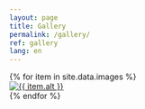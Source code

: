 ```yaml
---
layout: page
title: Gallery
permalink: /gallery/
ref: gallery
lang: en
---
```


<div class="gallery js-isotope" data-isotope-options='{ "itemSelector": ".gallery-item", "layoutMode": "masonry", "masonry": { "columnWidth": 250, "isFitWidth": "true", "gutter": 40} }'>
  {% for item in site.data.images %}
    <div class="gallery-item">
      <a href="{{ item.src | prepend: "/images/" | prepend: site.baseurl }}">
          <img class="gallery-image" src="{{ item.thumb | prepend: "/images/" | prepend: site.baseurl }}" alt="{{ item.alt }}"/>
      </a>
    </div>
  {% endfor %}
</div>
